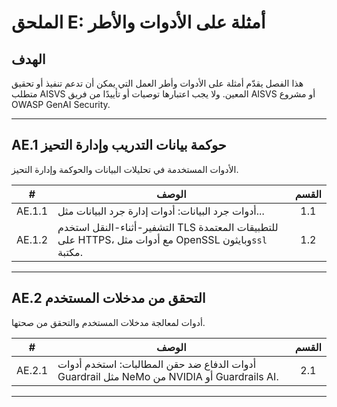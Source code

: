 # الملحق E: أمثلة على الأدوات والأطر

## الهدف

هذا الفصل يقدّم أمثلة على الأدوات وأطر العمل التي يمكن أن تدعم تنفيذ أو تحقيق متطلب AISVS المعين. ولا يجب اعتبارها توصيات أو تأييدًا من فريق AISVS أو مشروع OWASP GenAI Security.

---

## AE.1 حوكمة بيانات التدريب وإدارة التحيز

الأدوات المستخدمة في تحليلات البيانات والحوكمة وإدارة التحيز.

|   #    | الوصف                                                                                                 | القسم |
| :----: | ----------------------------------------------------------------------------------------------------- | :---: |
| AE.1.1 | أدوات جرد البيانات: أدوات إدارة جرد البيانات مثل...                                                   |  1.1  |
| AE.1.2 | التشفير-أثناء-النقل استخدم TLS للتطبيقات المعتمدة على HTTPS، مع أدوات مثل OpenSSL وبايثون`ssl` مكتبة. |  1.2  |

---

## AE.2 التحقق من مدخلات المستخدم

أدوات لمعالجة مدخلات المستخدم والتحقق من صحتها.

|   #    | الوصف                                                                                      | القسم |
| :----: | ------------------------------------------------------------------------------------------ | :---: |
| AE.2.1 | أدوات الدفاع ضد حقن المطالبات: استخدم أدوات Guardrail مثل NeMo من NVIDIA أو Guardrails AI. |  2.1  |

---

